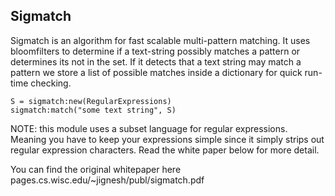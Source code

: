 Sigmatch
--------

Sigmatch is an algorithm for fast scalable multi-pattern matching. It uses
bloomfilters to determine if a text-string possibly matches a pattern or determines
its not in the set. If it detects that a text string may match a pattern we store a list of
possible matches inside a dictionary for quick run-time checking.

    S = sigmatch:new(RegularExpressions)
    sigmatch:match("some text string", S)

NOTE: this module uses a subset language for regular expressions. Meaning you have to keep
your expressions simple since it simply strips out regular expression characters.
Read the white paper below for more detail.

You can find the original whitepaper here
pages.cs.wisc.edu/~jignesh/publ/sigmatch.pdf

